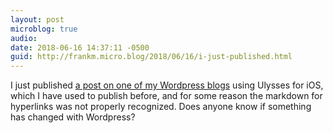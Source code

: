 ```yaml
---
layout: post
microblog: true
audio: 
date: 2018-06-16 14:37:11 -0500
guid: http://frankm.micro.blog/2018/06/16/i-just-published.html
---
```

I just published [a post on one of my Wordpress blogs](https://the-narthex.org/2018/06/16/daryl-madden-unlearn/) using Ulysses for iOS, which I have used to publish before, and for some reason the markdown for hyperlinks was not properly recognized. Does anyone know if something has changed with Wordpress? 
